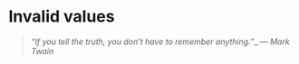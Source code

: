 # Invalid values

> _“If you tell the truth, you don't have to remember anything.”__
>  — _Mark Twain_
